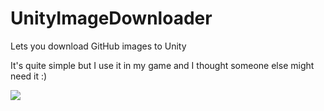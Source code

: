 # UnityImageDownloader
Lets you download GitHub images to Unity

It's quite simple but I use it in my game and I thought someone else might need it :)

![](https://user-images.githubusercontent.com/29258204/163341567-ded30747-bf43-4551-806c-85185fba5454.png)
